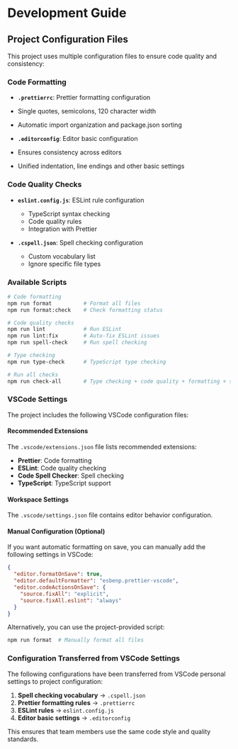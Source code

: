 # Development Guide

## Project Configuration Files

This project uses multiple configuration files to ensure code quality and consistency:

### Code Formatting

- **`.prettierrc`**: Prettier formatting configuration
- Single quotes, semicolons, 120 character width
- Automatic import organization and package.json sorting

- **`.editorconfig`**: Editor basic configuration
- Ensures consistency across editors
- Unified indentation, line endings and other basic settings

### Code Quality Checks

- **`eslint.config.js`**: ESLint rule configuration
  - TypeScript syntax checking
  - Code quality rules
  - Integration with Prettier

- **`.cspell.json`**: Spell checking configuration
  - Custom vocabulary list
  - Ignore specific file types

### Available Scripts

```bash
# Code formatting
npm run format          # Format all files
npm run format:check    # Check formatting status

# Code quality checks
npm run lint            # Run ESLint
npm run lint:fix        # Auto-fix ESLint issues
npm run spell-check     # Run spell checking

# Type checking
npm run type-check      # TypeScript type checking

# Run all checks
npm run check-all       # Type checking + code quality + formatting + spell checking
```

### VSCode Settings

The project includes the following VSCode configuration files:

#### Recommended Extensions

The `.vscode/extensions.json` file lists recommended extensions:

- **Prettier**: Code formatting
- **ESLint**: Code quality checking
- **Code Spell Checker**: Spell checking
- **TypeScript**: TypeScript support

#### Workspace Settings

The `.vscode/settings.json` file contains editor behavior configuration.

#### Manual Configuration (Optional)

If you want automatic formatting on save, you can manually add the following settings in VSCode:

```json
{
  "editor.formatOnSave": true,
  "editor.defaultFormatter": "esbenp.prettier-vscode",
  "editor.codeActionsOnSave": {
    "source.fixAll": "explicit",
    "source.fixAll.eslint": "always"
  }
}
```

Alternatively, you can use the project-provided script:

```bash
npm run format  # Manually format all files
```

### Configuration Transferred from VSCode Settings

The following configurations have been transferred from VSCode personal settings to project configuration:

1. **Spell checking vocabulary** → `.cspell.json`
2. **Prettier formatting rules** → `.prettierrc`
3. **ESLint rules** → `eslint.config.js`
4. **Editor basic settings** → `.editorconfig`

This ensures that team members use the same code style and quality standards.
